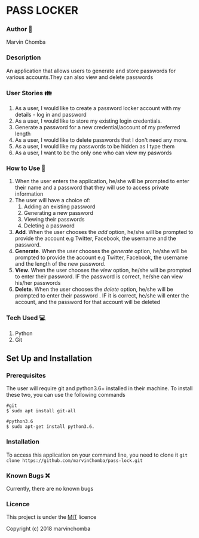 # PASS LOCKER

### Author :jack_o_lantern:
Marvin Chomba

### Description
 An application that allows users to generate and store passwords for various accounts.They can also view and delete passwords

 ### User Stories :family:
1. As a user, I would like to create a password locker account with my details - log in and password
2. As a user, I would like to store my existing login credentials.
3. Generate a password for a new credential/account of my preferred length
4. As a user, I would like to delete passwords that I don't need any more.
5. As a user, I would like my passwords to be hidden as I type them
6. As a user, I want to be the only one who can view my paswords

### How to Use :rocket:
1. When the user enters the application, he/she will be prompted to enter their name and a password that they will use to access private information
2. The user will have a choice of:
    1. Adding an existing password
    2. Generating a new password
    3. Viewing their passwords
    4. Deleting a password
3. __Add__. When the user chooses the _add_ option, he/she will be prompted to provide the account e.g Twitter, Facebook, the username and the password.     
4. __Generate__. When the user chooses the _generate_ option,  he/she will be prompted to provide the account e.g Twitter, Facebook, the username and the length of the new password.
5. __View__. When the user chooses the _view_ option, he/she will be prompted to enter their password. IF the password is correct, he/she can view his/her passwords
6. __Delete__. When the user chooses the _delete_ option, he/she will be prompted to enter their password . IF it is correct, he/she will enter the account, and the password for that account will be deleted

### Tech Used :computer:
1. Python
2. Git

## Set Up and Installation
### Prerequisites
The user will require git and python3.6+ installed in their machine.
To install these two, you can use the following commands
```
#git
$ sudo apt install git-all

#python3.6
$ sudo apt-get install python3.6.
```
### Installation
To access this application on your command line, you need to clone it 
`git clone https://github.com/marvinChomba/pass-lock.git`

### Known Bugs :x:
Currently, there are no known bugs

### Licence
This project is under the [MIT](https://github.com/marvinChomba/pass-locker/blob/master/LICENSE) licence

Copyright (c) 2018 marvinchomba
